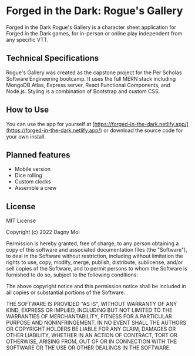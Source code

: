 # Forged in the Dark: Rogue's Gallery

Forged in the Dark Rogue's Gallery is a character sheet application for Forged in the Dark games, for in-person or online play independent from any specific VTT.

## Technical Specifications

Rogue's Gallery was created as the capstone project for the Per Scholas Software Engineering bootcamp. It uses the full MERN stack including MongoDB Atlas, Express server, React Functional Components, and Node.js. Styling is a combination of Bootstrap and custom CSS.

## How to Use

You can use the app for yourself at [https://forged-in-the-dark.netlify.app/](https://forged-in-the-dark.netlify.app/) or download the source code for your own install.

## Planned features

 - Mobile version
 - Dice rolling
 - Custom clocks
 - Assemble a crew

## License

MIT License

Copyright (c) 2022 Dagny Mol

Permission is hereby granted, free of charge, to any person obtaining a copy
of this software and associated documentation files (the "Software"), to deal
in the Software without restriction, including without limitation the rights
to use, copy, modify, merge, publish, distribute, sublicense, and/or sell
copies of the Software, and to permit persons to whom the Software is
furnished to do so, subject to the following conditions:

The above copyright notice and this permission notice shall be included in all
copies or substantial portions of the Software.

THE SOFTWARE IS PROVIDED "AS IS", WITHOUT WARRANTY OF ANY KIND, EXPRESS OR
IMPLIED, INCLUDING BUT NOT LIMITED TO THE WARRANTIES OF MERCHANTABILITY,
FITNESS FOR A PARTICULAR PURPOSE AND NONINFRINGEMENT. IN NO EVENT SHALL THE
AUTHORS OR COPYRIGHT HOLDERS BE LIABLE FOR ANY CLAIM, DAMAGES OR OTHER
LIABILITY, WHETHER IN AN ACTION OF CONTRACT, TORT OR OTHERWISE, ARISING FROM,
OUT OF OR IN CONNECTION WITH THE SOFTWARE OR THE USE OR OTHER DEALINGS IN THE
SOFTWARE.